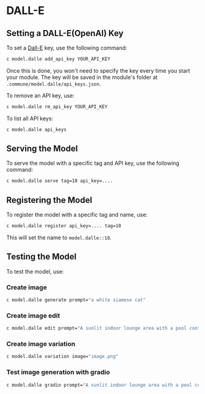 
# **DALL-E**

## Setting a DALL-E(OpenAI) Key

To set a [Dall-E](https://platform.openai.com/docs/guides/images) key, use the following command:

```bash
c model.dalle add_api_key YOUR_API_KEY
```

Once this is done, you won't need to specify the key every time you start your module. The key will be saved in the module's folder at `.commune/model.dalle/api_keys.json`.

To remove an API key, use:

```bash
c model.dalle rm_api_key YOUR_API_KEY
```

To list all API keys:

```bash
c model.dalle api_keys
```

## Serving the Model

To serve the model with a specific tag and API key, use the following command:

```bash
c model.dalle serve tag=10 api_key=....
```

## Registering the Model

To register the model with a specific tag and name, use:

```bash
c model.dalle register api_key=.... tag=10
```

This will set the name to `model.dalle::10`.

## Testing the Model

To test the model, use:

### Create image

```bash
c model.dalle generate prompt="a white siamese cat"
```

### Create image edit

```bash
c model.dalle edit prompt="A sunlit indoor lounge area with a pool containing a flamingo" image="image.png" mask="mask.png"
```

### Create image variation

```bash
c model.dalle variation image="image.png"
```

### Test image generation with gradio

```bash
c model.dalle gradio prompt="A sunlit indoor lounge area with a pool containing a flamingo"
```